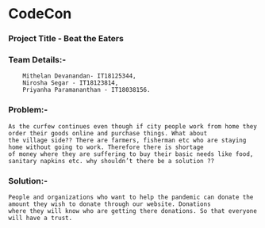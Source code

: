 # CodeCon

### Project Title   - Beat the Eaters

### Team Details:- 	
		Mithelan Devanandan- IT18125344,
		Nirosha Segar - IT18123814,
		Priyanha Paramananthan - IT18038156.
		
### Problem:-
	As the curfew continues even though if city people work from home they order their goods online and purchase things. What about
	the village side?? There are farmers, fisherman etc who are staying home without going to work. Therefore there is shortage
	of money where they are suffering to buy their basic needs like food, sanitary napkins etc. why shouldn’t there be a solution ??



### Solution:-

	People and organizations who want to help the pandemic can donate the amount they wish to donate through our website. Donations
	where they will know who are getting there donations. So that everyone will have a trust.


